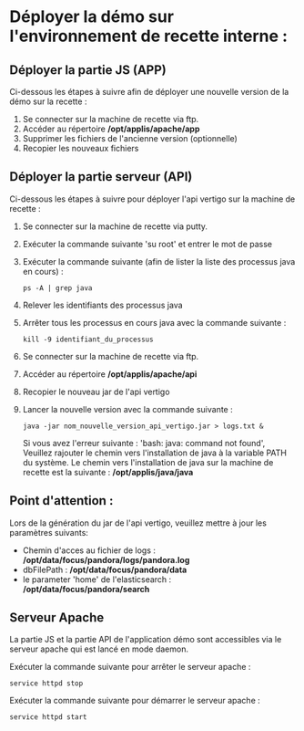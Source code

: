 # Déployer la démo sur l'environnement de recette interne :
## Déployer la partie JS  (APP)

Ci-dessous les étapes à suivre afin de déployer une nouvelle version de la démo sur la recette :

1. Se connecter sur la machine de recette via ftp.
2. Accéder au répertoire **/opt/applis/apache/app**
3. Supprimer les fichiers de l'ancienne version (optionnelle)
4. Recopier les  nouveaux fichiers

## Déployer la partie serveur (API)
Ci-dessous les étapes à suivre pour déployer l'api vertigo sur la machine de recette :

1. Se connecter sur la machine de recette via putty.
2. Exécuter la commande suivante 'su root' et entrer  le mot de passe
3. Exécuter la commande suivante (afin de lister la liste des processus java en cours) :

    ```shell
    ps -A | grep java
    ```

4. Relever les identifiants des processus java
5. Arrêter tous les processus en cours java avec la commande suivante :

    ```shell
    kill -9 identifiant_du_processus
    ```

6. Se connecter sur la machine de recette via ftp.
7. Accéder au répertoire **/opt/applis/apache/api**
8. Recopier le nouveau jar de l'api vertigo
9. Lancer la nouvelle version avec la commande suivante :

    ```shell 
    java -jar nom_nouvelle_version_api_vertigo.jar > logs.txt &
    ```
    
    Si vous avez l'erreur suivante : 'bash: java: command not found',
    Veuillez rajouter le chemin vers l'installation de java à la variable PATH du système.
    Le chemin vers l'installation de java sur la machine de recette est la suivante :
    **/opt/applis/java/java**

## Point d'attention :
Lors de la génération du jar de l'api vertigo, veuillez mettre à jour les paramètres suivants:
* Chemin d'acces au fichier de logs : **/opt/data/focus/pandora/logs/pandora.log**
* dbFilePath : **/opt/data/focus/pandora/data**
* le parameter 'home' de l'elasticsearch : **/opt/data/focus/pandora/search**


## Serveur Apache 

La partie JS  et la partie API de l'application démo sont accessibles via le serveur apache qui est lancé en mode daemon.

Exécuter la commande suivante pour arrêter le serveur apache :

```shell 
service httpd stop
``` 
Exécuter la commande suivante pour démarrer le serveur apache :

```shell 
service httpd start
``` 



